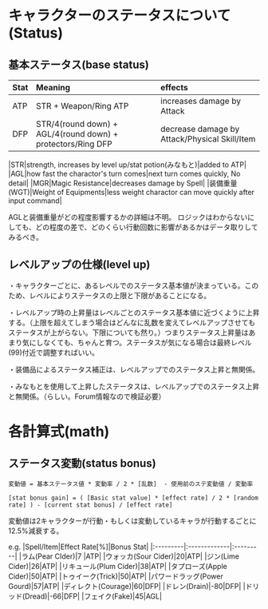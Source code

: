 # キャラクターのステータスについて(Status) #

## 基本ステータス(base status) ##
|Stat|Meaning|effects|
|:---|:------|:------|
|ATP|STR + Weapon/Ring ATP|increases damage by Attack|
|DFP|STR/4(round down) + AGL/4(round down) + protectors/Ring DFP|decrease damage by Attack/Physical Skill/Item|

|STR|strength, increases by level up/stat potion(みなもと)|added to ATP|
|AGL|how fast the charactor's turn comes|next turn comes quickly, No detail|
|MGR|Magic Resistance|decreases damage by Spell|
|装備重量(WGT)|Weight of Equipments|less weight charactor can move quickly after input command|

AGLと装備重量がどの程度影響するかの詳細は不明。
ロジックはわからないにしても、どの程度の差で、どのくらい行動回数に影響があるかはデータ取りしてみるべき。

## レベルアップの仕様(level up) ##

・キャラクターごとに、あるレベルでのステータス基本値が決まっている。このため、レベルによりステータスの上限と下限があることになる。

・レベルアップ時の上昇量はレベルごとのステータス基本値に近づくように上昇する。（上限を超えてしまう場合はどんなに乱数を変えてレベルアップさせてもステータスが上がらない。下限についても然り。）つまりステータス上昇量はあまり気にしなくても、ちゃんと育つ。ステータスが気になる場合は最終レベル(99)付近で調整すればいい。

・装備品によるステータス補正は、レベルアップでのステータス上昇と無関係。

・みなもとを使用して上昇したステータスは、レベルアップでのステータス上昇と無関係。（らしい。Forum情報なので検証必要）

# 各計算式(math) #

## ステータス変動(status bonus) ##

`変動値 = 基本ステータス値 * 変動率 / 2 * [乱数]  - 使用前のステ変動値 / 変動率`

`[stat bonus gain] = ( [Basic stat value] * [effect rate] / 2 * [random rate] ) - [current stat bonus] / [effect rate]`

変動値は2キャラクターが行動・もしくは変動しているキャラが行動するごとに12.5%減衰する。

e.g.
|Spell/Item|Effect Rate[%]|Bonus Stat|
|:---------|:-------------|:---------|
|ラム(Pear CIder)|7 |ATP|
|ウォッカ(Sour Cider)|20|ATP|
|ジン(Lime Cider)|26|ATP|
|リキュール(Plum Cider)|38|ATP|
|タプローズ(Apple Cider)|50|ATP|
|トゥイーク(Trick)|50|ATP|
|パワードラッグ(Power Gourd)|57|ATP|
|ディレクト(Courage)|60|DFP|
|ドレン(Drain)|-80|DFP|
|ドリッド(Dread)|-66|DFP|
|フェイク(Fake)|45|AGL|